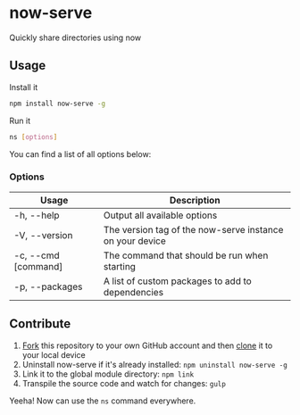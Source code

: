 # now-serve

Quickly share directories using now

## Usage

Install it

```bash
npm install now-serve -g
```

Run it

```bash
ns [options]
```

You can find a list of all options below:

### Options

| Usage                  | Description |
| ---------------------- | ----------- |
| -h, --help             | Output all available options |
| -V, --version          | The version tag of the now-serve instance on your device |
| -c, --cmd [command]    | The command that should be run when starting |
| -p, --packages <names> | A list of custom packages to add to dependencies |

## Contribute

1. [Fork](https://help.github.com/articles/fork-a-repo/) this repository to your own GitHub account and then [clone](https://help.github.com/articles/cloning-a-repository/) it to your local device
2. Uninstall now-serve if it's already installed: `npm uninstall now-serve -g`
3. Link it to the global module directory: `npm link`
4. Transpile the source code and watch for changes: `gulp`

Yeeha! Now can use the `ns` command everywhere.
